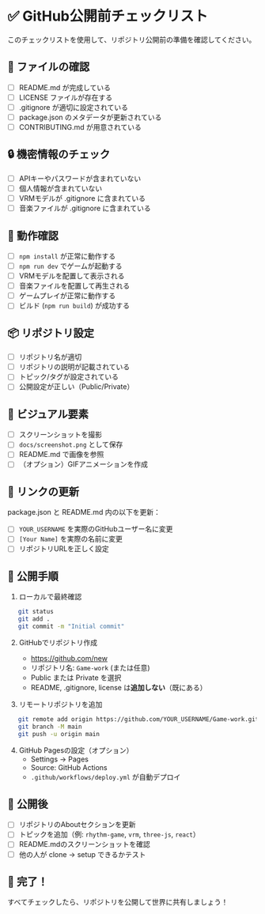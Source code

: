 # ✅ GitHub公開前チェックリスト

このチェックリストを使用して、リポジトリ公開前の準備を確認してください。

## 📝 ファイルの確認

- [ ] README.md が完成している
- [ ] LICENSE ファイルが存在する
- [ ] .gitignore が適切に設定されている
- [ ] package.json のメタデータが更新されている
- [ ] CONTRIBUTING.md が用意されている

## 🔒 機密情報のチェック

- [ ] APIキーやパスワードが含まれていない
- [ ] 個人情報が含まれていない
- [ ] VRMモデルが .gitignore に含まれている
- [ ] 音楽ファイルが .gitignore に含まれている

## 🧪 動作確認

- [ ] `npm install` が正常に動作する
- [ ] `npm run dev` でゲームが起動する
- [ ] VRMモデルを配置して表示される
- [ ] 音楽ファイルを配置して再生される
- [ ] ゲームプレイが正常に動作する
- [ ] ビルド (`npm run build`) が成功する

## 📦 リポジトリ設定

- [ ] リポジトリ名が適切
- [ ] リポジトリの説明が記載されている
- [ ] トピック/タグが設定されている
- [ ] 公開設定が正しい（Public/Private）

## 📸 ビジュアル要素

- [ ] スクリーンショットを撮影
- [ ] `docs/screenshot.png` として保存
- [ ] README.md で画像を参照
- [ ] （オプション）GIFアニメーションを作成

## 🔗 リンクの更新

package.json と README.md 内の以下を更新：
- [ ] `YOUR_USERNAME` を実際のGitHubユーザー名に変更
- [ ] `[Your Name]` を実際の名前に変更
- [ ] リポジトリURLを正しく設定

## 🚀 公開手順

1. ローカルで最終確認
```bash
   git status
   git add .
   git commit -m "Initial commit"
```

2. GitHubでリポジトリ作成
   - https://github.com/new
   - リポジトリ名: `Game-work` (または任意)
   - Public または Private を選択
   - README, .gitignore, license は**追加しない**（既にある）

3. リモートリポジトリを追加
```bash
   git remote add origin https://github.com/YOUR_USERNAME/Game-work.git
   git branch -M main
   git push -u origin main
```

4. GitHub Pagesの設定（オプション）
   - Settings → Pages
   - Source: GitHub Actions
   - `.github/workflows/deploy.yml` が自動デプロイ

## 📢 公開後

- [ ] リポジトリのAboutセクションを更新
- [ ] トピックを追加（例: `rhythm-game`, `vrm`, `three-js`, `react`）
- [ ] README.mdのスクリーンショットを確認
- [ ] 他の人が clone → setup できるかテスト

## 🎉 完了！

すべてチェックしたら、リポジトリを公開して世界に共有しましょう！
